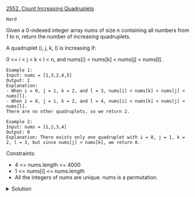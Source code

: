 [2552. Count Increasing Quadruplets](https://leetcode.com/problems/count-increasing-quadruplets/description/)

`Hard`

Given a 0-indexed integer array nums of size n containing all numbers from 1 to n, return the number of increasing quadruplets.

A quadruplet (i, j, k, l) is increasing if:

0 <= i < j < k < l < n, and
nums[i] < nums[k] < nums[j] < nums[l].
 
```
Example 1:
Input: nums = [1,3,2,4,5]
Output: 2
Explanation: 
- When i = 0, j = 1, k = 2, and l = 3, nums[i] < nums[k] < nums[j] < nums[l].
- When i = 0, j = 1, k = 2, and l = 4, nums[i] < nums[k] < nums[j] < nums[l]. 
There are no other quadruplets, so we return 2.

Example 2:
Input: nums = [1,2,3,4]
Output: 0
Explanation: There exists only one quadruplet with i = 0, j = 1, k = 2, l = 3, but since nums[j] < nums[k], we return 0.
```

Constraints:

- 4 <= nums.length <= 4000
- 1 <= nums[i] <= nums.length
- All the integers of nums are unique. nums is a permutation.


<details>
<summary>Solution</summary>

[DP](https://leetcode.com/problems/count-increasing-quadruplets/solutions/3111697/python3-clean-dp-with-clarification-o-n-2/?orderBy=most_votes)

```py
class Solution:
    def countQuadruplets(self, nums: List[int]) -> int:
        n = len(nums)
        dp = [0] * n
        ans = 0
        for j in range(n):
            prev_small = 0
            for i in range(j):
                if nums[j] > nums[i]:
                    prev_small += 1
                    ans += dp[i]
                elif nums[j] < nums[i]:
                    dp[i] += prev_small
        return ans
```
</details>